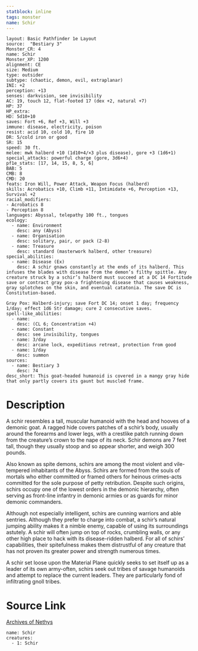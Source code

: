 ```yaml
---
statblock: inline
tags: monster
name: Schir
---
```

```statblock
layout: Basic Pathfinder 1e Layout
source:  "Bestiary 3"
Monster_CR: 4
name: Schir
Monster_XP: 1200
alignment: CE
size: Medium
type: outsider
subtype: (chaotic, demon, evil, extraplanar)
INI: +2
perception: +13
senses: darkvision, see invisibility
AC: 19, touch 12, flat-footed 17 (dex +2, natural +7)
HP: 37
HP_extra: 
HD: 5d10+10
saves: Fort +6, Ref +3, Will +3
immune: disease, electricity, poison
resist: acid 10, cold 10, fire 10
DR: 5/cold iron or good
SR: 15
speed: 30 ft.
melee: mwk halberd +10 (1d10+4/×3 plus disease), gore +3 (1d6+1)
special_attacks: powerful charge (gore, 3d6+4)
pf1e_stats: [17, 14, 15, 8, 5, 6]
BAB: 5
CMB: 8
CMD: 20
feats: Iron Will, Power Attack, Weapon Focus (halberd)
skills: Acrobatics +10, Climb +11, Intimidate +6, Perception +13, Survival +2
racial_modifiers:
- Acrobatics 8
- Perception 8
languages: Abyssal, telepathy 100 ft., tongues
ecology:
  - name: Environment
    desc: any (Abyss)
  - name: Organisation
    desc: solitary, pair, or pack (2-8)
  - name: Treasure
    desc: standard (masterwork halberd, other treasure)
special_abilities:
  - name: Disease (Ex)
    desc: A schir gnaws constantly at the ends of its halberd. This infuses the blades with disease from the demon’s filthy spittle. Any creature struck by a schir’s halberd must succeed at a DC 14 Fortitude save or contract gray pox-a frightening disease that causes weakness, gray splotches on the skin, and eventual catatonia. The save DC is Constitution-based.

Gray Pox: Halberd-injury; save Fort DC 14; onset 1 day; frequency 1/day; effect 1d6 Str damage; cure 2 consecutive saves.
spell-like_abilities:
  - name:
    desc: (CL 6; Concentration +4)
  - name: Constant
    desc: see invisibility, tongues
  - name: 3/day
    desc: arcane lock, expeditious retreat, protection from good
  - name: 1/day
    desc: summon
sources:
  - name: Bestiary 3
    desc: 74
desc_short: This goat-headed humanoid is covered in a mangy gray hide that only partly covers its gaunt but muscled frame.
```
# Description
A schir resembles a tall, muscular humanoid with the head and hooves of a demonic goat. A ragged hide covers patches of a schir’s body, usually around the forearms and lower legs, with a crestlike patch running down from the creature’s crown to the nape of its neck. Schir demons are 7 feet tall, though they usually stoop and so appear shorter, and weigh 300 pounds.

Also known as spite demons, schirs are among the most violent and vile-tempered inhabitants of the Abyss. Schirs are formed from the souls of mortals who either committed or framed others for heinous crimes-acts committed for the sole purpose of petty retribution. Despite such origins, schirs occupy one of the lowest orders in the demonic hierarchy, often serving as front-line infantry in demonic armies or as guards for minor demonic commanders.

Although not especially intelligent, schirs are cunning warriors and able sentries. Although they prefer to charge into combat, a schir’s natural jumping ability makes it a nimble enemy, capable of using its surroundings astutely. A schir will often jump on top of rocks, crumbling walls, or any other high place to hack with its disease-ridden halberd. For all of schirs’ capabilities, their spitefulness makes them distrustful of any creature that has not proven its greater power and strength numerous times.

A schir set loose upon the Material Plane quickly seeks to set itself up as a leader of its own army-often, schirs seek out tribes of savage humanoids and attempt to replace the current leaders. They are particularly fond of infiltrating gnoll tribes.
# Source Link
[Archives of Nethys](https://aonprd.com/MonsterDisplay.aspx?ItemName=Schir)
```encounter-table
name: Schir
creatures:
  - 1: Schir
```
